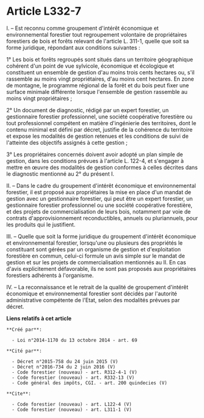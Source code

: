# Article L332-7

I. – Est reconnu comme groupement d'intérêt économique et environnemental forestier tout regroupement volontaire de
propriétaires forestiers de bois et forêts relevant de l'article L. 311-1, quelle que soit sa forme juridique, répondant aux
conditions suivantes : 

1° Les bois et forêts regroupés sont situés dans un territoire géographique cohérent d'un point de vue sylvicole, économique
et écologique et constituent un ensemble de gestion d'au moins trois cents hectares ou, s'il rassemble au moins vingt
propriétaires, d'au moins cent hectares. En zone de montagne, le programme régional de la forêt et du bois peut fixer une
surface minimale différente lorsque l'ensemble de gestion rassemble au moins vingt propriétaires ; 

2° Un document de diagnostic, rédigé par un expert forestier, un gestionnaire forestier professionnel, une société
coopérative forestière ou tout professionnel compétent en matière d'ingénierie des territoires, dont le contenu minimal est
défini par décret, justifie de la cohérence du territoire et expose les modalités de gestion retenues et les conditions de
suivi de l'atteinte des objectifs assignés à cette gestion ; 

3° Les propriétaires concernés doivent avoir adopté un plan simple de gestion, dans les conditions prévues à l'article L.
122-4, et s'engager à mettre en œuvre des modalités de gestion conformes à celles décrites dans le diagnostic mentionné au 2°
du présent I. 

II. – Dans le cadre du groupement d'intérêt économique et environnemental forestier, il est proposé aux propriétaires la mise
en place d'un mandat de gestion avec un gestionnaire forestier, qui peut être un expert forestier, un gestionnaire forestier
professionnel ou une société coopérative forestière, et des projets de commercialisation de leurs bois, notamment par voie de
contrats d'approvisionnement reconductibles, annuels ou pluriannuels, pour les produits qui le justifient. 

III. – Quelle que soit la forme juridique du groupement d'intérêt économique et environnemental forestier, lorsqu'une ou
plusieurs des propriétés le constituant sont gérées par un organisme de gestion et d'exploitation forestière en commun,
celui-ci formule un avis simple sur le mandat de gestion et sur les projets de commercialisation mentionnés au II. En cas
d'avis explicitement défavorable, ils ne sont pas proposés aux propriétaires forestiers adhérents à l'organisme. 

IV. – La reconnaissance et le retrait de la qualité de groupement d'intérêt économique et environnemental forestier sont
décidés par l'autorité administrative compétente de l'Etat, selon des modalités prévues par décret.

**Liens relatifs à cet article**

	**Créé par**:

	  - Loi n°2014-1170 du 13 octobre 2014 - art. 69

	**Cité par**:

	  - Décret n°2015-758 du 24 juin 2015 (V)
	  - Décret n°2016-734 du 2 juin 2016 (V)
	  - Code forestier (nouveau) - art. R312-4-1 (V)
	  - Code forestier (nouveau) - art. R332-13 (V)
	  - Code général des impôts, CGI. - art. 200 quindecies (V)

	**Cite**:

	  - Code forestier (nouveau) - art. L122-4 (V)
	  - Code forestier (nouveau) - art. L311-1 (V)

